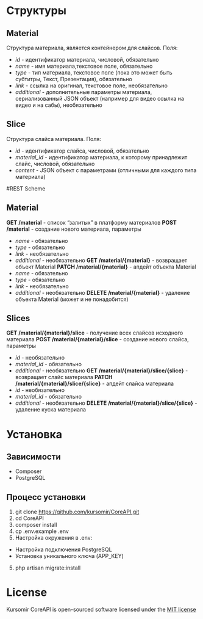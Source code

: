 # Структуры
## Material
Структура материала, является контейнером для слайсов. Поля:
* _id_ - идентификатор материала, числовой, обязательно
* _name_ - имя материала,текстовое поле, обязательно
* _type_ - тип материала, текстовое поле (пока это может быть субтитры, Текст, Презентация), обязательно
* _link_ - ссылка на оригинал, текстовое поле, необязательно
* _additional_ - дополнительные параметры материала, сериализованный JSON объект (например для видео ссылка на видео и на сабы), необязательно

## Slice
Структура слайса материала. Поля:
* _id_ - идентификатор слайса, числовой, обязательно
* _material_id_ - идентификатор материала, к которому принадлежит слайс, числовой, обязательно
* _content_ - JSON объект с параметрами (отличными для каждого типа материала)

#REST Scheme
## Material
__GET /material__ - список “залитых” в платформу материалов
__POST /material__ - создание нового материала, параметры
* _name_ - обязательно
* _type_ - обязательно
* _link_ - необязательно
* _additional_ - необязательно
__GET /material/{material}__ - возвращает объект Material
__PATCH /material/{material}__ - апдейт объекта Material
* _name_ - обязательно
* _type_ - обязательно
* _link_ - необязательно
* _additional_ - необязательно
__DELETE /material/{material}__ - удаление объекта Material (может и не понадобится)

## Slices
__GET /material/{material}/slice__ - получение всех слайсов исходного материала
__POST /material/{material}/slice__ - создание нового слайса, параметры
* _id_ - необязательно
* _material_id_ - обязательно
* _additional_ - необязательно
__GET /material/{material}/slice/{slice}__ - возвращает слайс материала
__PATCH /material/{material}/slice/{slice}__ - апдейт слайса материала
* _id_ - необязательно
* _material_id_ - обязательно
* _additional_ - необязательно
__DELETE /material/{material}/slice/{slice}__ - удаление куска материала 

# Установка
## Зависимости
* Composer
* PostgreSQL
## Процесс установки
1. git clone https://github.com/kursomir/CoreAPI.git
2. cd CoreAPI
2. composer install
3. cp .env.example .env
4. Настройка окружения в .env:
  * Настройка подключения PostgreSQL
  * Установка уникального ключа (APP_KEY)
5. php artisan migrate:install

# License

Kursomir CoreAPI is open-sourced software licensed under the [MIT license](http://opensource.org/licenses/MIT)
